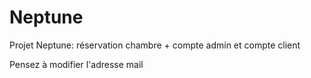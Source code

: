 # Neptune
Projet Neptune: réservation chambre + compte admin et compte client

Pensez à modifier l'adresse mail
